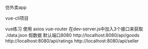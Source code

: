 仿外卖app

vue-cli项目

vue练习
使用
  axios
  vue-router
  在dev-server.js中加入3个接口来获取 ./data.json 假数据
    默认端口8080
    http://localhost:8080/api/goods
    http://localhost:8080/api/ratings
    http://localhost:8080/api/seller
